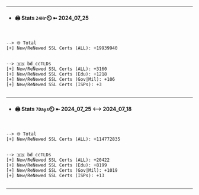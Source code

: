 

---
- #### 🖨️ **Stats** `24Hr`⏲️ ➼ 2024_07_25
```console


--> 🌐 Total
[+] New/ReNewed SSL Certs (ALL): +19939940


--> 🇧🇩 bd_ccTLDs
[+] New/ReNewed SSL Certs (ALL): +3160
[+] New/ReNewed SSL Certs (Edu): +1218
[+] New/ReNewed SSL Certs (Gov|Mil): +106
[+] New/ReNewed SSL Certs (ISPs): +3


```

---
- #### 🖨️ **Stats** `7Days`⏲️ ➼ 2024_07_25 <--> 2024_07_18
```console


--> 🌐 Total
[+] New/ReNewed SSL Certs (ALL): +114772835


--> 🇧🇩 bd_ccTLDs
[+] New/ReNewed SSL Certs (ALL): +20422
[+] New/ReNewed SSL Certs (Edu): +8199
[+] New/ReNewed SSL Certs (Gov|Mil): +1019
[+] New/ReNewed SSL Certs (ISPs): +13


```

---

